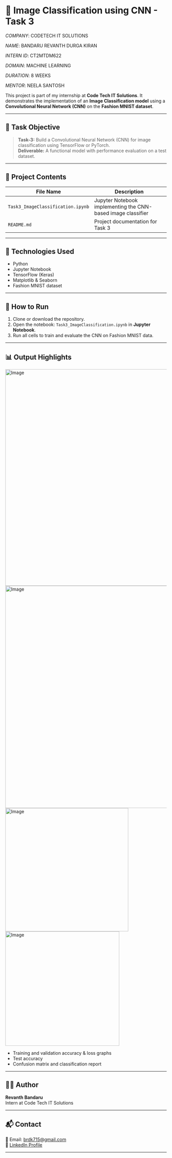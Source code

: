 # 🧠 Image Classification using CNN - Task 3

*COMPANY*: CODETECH IT SOLUTIONS

*NAME*: BANDARU REVANTH DURGA KIRAN

*INTERN ID*: CT2MTDM622

*DOMAIN*: MACHINE LEARNING

*DURATION*: 8 WEEKS

*MENTOR*: NEELA SANTOSH

This project is part of my internship at **Code Tech IT Solutions**. It demonstrates the implementation of an **Image Classification model** using a **Convolutional Neural Network (CNN)** on the **Fashion MNIST dataset**.

---

## 📌 Task Objective

> **Task-3:** Build a Convolutional Neural Network (CNN) for image classification using TensorFlow or PyTorch.  
> **Deliverable:** A functional model with performance evaluation on a test dataset.

---

## 📁 Project Contents

| File Name                         | Description |
|----------------------------------|-------------|
| `Task3_ImageClassification.ipynb`| Jupyter Notebook implementing the CNN-based image classifier |
| `README.md`                      | Project documentation for Task 3 |

---

## 🧠 Technologies Used

- Python  
- Jupyter Notebook  
- TensorFlow (Keras)  
- Matplotlib & Seaborn  
- Fashion MNIST dataset

---

## 🚀 How to Run

1. Clone or download the repository.
2. Open the notebook: `Task3_ImageClassification.ipynb` in **Jupyter Notebook**.
3. Run all cells to train and evaluate the CNN on Fashion MNIST data.

---

## 📊 Output Highlights

<img width="674" alt="Image" src="https://github.com/user-attachments/assets/988a9dae-81ac-4fa6-a914-d019a1afca0a" />

<img width="692" alt="Image" src="https://github.com/user-attachments/assets/db46e58c-e245-4b17-af82-c9880742178c" />

<img width="384" alt="Image" src="https://github.com/user-attachments/assets/dbc4c01b-c4ba-47ff-9848-a5e7876076a5" />

<img width="356" alt="Image" src="https://github.com/user-attachments/assets/13046b63-58a6-4e14-9e7c-67aa8a9578d0" />

- Training and validation accuracy & loss graphs  
- Test accuracy  
- Confusion matrix and classification report

---

## 🧑‍💻 Author

**Revanth Bandaru**  
Intern at Code Tech IT Solutions

---

## 📬 Contact

📧 Email: brdk715@gmail.com  
🔗 [LinkedIn Profile](https://www.linkedin.com/in/revanth-bandaru15)

---
